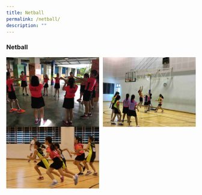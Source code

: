 ```yaml
---
title: Netball
permalink: /netball/
description: ""
---
```

### **Netball**

<img src="/images/nball1.jpg" style="width:49%" align=left>
<img src="/images/nball2.jpg" style="width:49%" align=right>

<br><br><br><br>
<br><br><br>

<img src="/images/nball3.jpg" style="width:49%" align=left>
